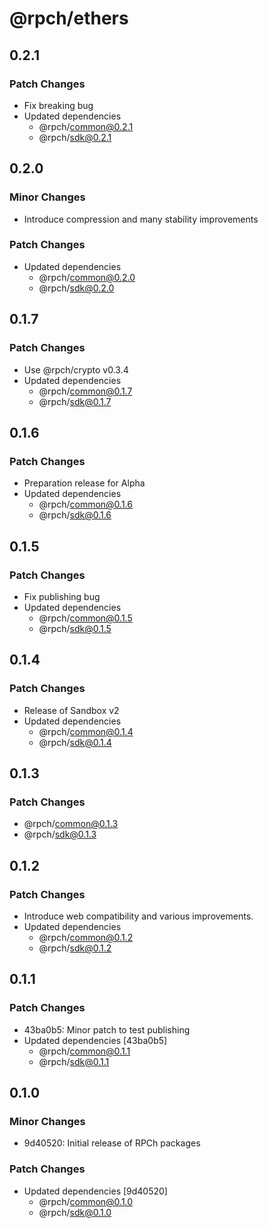 # @rpch/ethers

## 0.2.1

### Patch Changes

- Fix breaking bug
- Updated dependencies
  - @rpch/common@0.2.1
  - @rpch/sdk@0.2.1

## 0.2.0

### Minor Changes

- Introduce compression and many stability improvements

### Patch Changes

- Updated dependencies
  - @rpch/common@0.2.0
  - @rpch/sdk@0.2.0

## 0.1.7

### Patch Changes

- Use @rpch/crypto v0.3.4
- Updated dependencies
  - @rpch/common@0.1.7
  - @rpch/sdk@0.1.7

## 0.1.6

### Patch Changes

- Preparation release for Alpha
- Updated dependencies
  - @rpch/common@0.1.6
  - @rpch/sdk@0.1.6

## 0.1.5

### Patch Changes

- Fix publishing bug
- Updated dependencies
  - @rpch/common@0.1.5
  - @rpch/sdk@0.1.5

## 0.1.4

### Patch Changes

- Release of Sandbox v2
- Updated dependencies
  - @rpch/common@0.1.4
  - @rpch/sdk@0.1.4

## 0.1.3

### Patch Changes

- @rpch/common@0.1.3
- @rpch/sdk@0.1.3

## 0.1.2

### Patch Changes

- Introduce web compatibility and various improvements.
- Updated dependencies
  - @rpch/common@0.1.2
  - @rpch/sdk@0.1.2

## 0.1.1

### Patch Changes

- 43ba0b5: Minor patch to test publishing
- Updated dependencies [43ba0b5]
  - @rpch/common@0.1.1
  - @rpch/sdk@0.1.1

## 0.1.0

### Minor Changes

- 9d40520: Initial release of RPCh packages

### Patch Changes

- Updated dependencies [9d40520]
  - @rpch/common@0.1.0
  - @rpch/sdk@0.1.0
